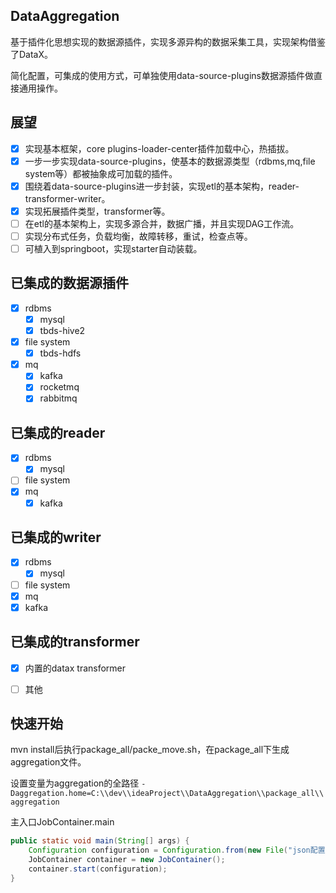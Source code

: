 ## DataAggregation

  基于插件化思想实现的数据源插件，实现多源异构的数据采集工具，实现架构借鉴了DataX。

  简化配置，可集成的使用方式，可单独使用data-source-plugins数据源插件做直接通用操作。

## 展望
- [x] 实现基本框架，core plugins-loader-center插件加载中心，热插拔。
- [x] 一步一步实现data-source-plugins，使基本的数据源类型（rdbms,mq,file system等）都被抽象成可加载的插件。
- [x] 围绕着data-source-plugins进一步封装，实现etl的基本架构，reader-transformer-writer。
- [x] 实现拓展插件类型，transformer等。
- [ ] 在etl的基本架构上，实现多源合并，数据广播，并且实现DAG工作流。
- [ ] 实现分布式任务，负载均衡，故障转移，重试，检查点等。
- [ ] 可植入到springboot，实现starter自动装载。

## 已集成的数据源插件
- [x] rdbms
  - [x] mysql
  - [x] tbds-hive2
- [x] file system
  - [x] tbds-hdfs
- [x] mq
  - [x] kafka
  - [x] rocketmq
  - [x] rabbitmq

## 已集成的reader
- [x] rdbms
  - [x] mysql
- [ ] file system
- [x] mq
  - [x] kafka

## 已集成的writer
- [x] rdbms
  - [x] mysql
- [ ] file system
- [x] mq
 - [x] kafka

## 已集成的transformer
- [x] 内置的datax transformer
- [ ] 其他


## 快速开始
mvn install后执行package_all/packe_move.sh，在package_all下生成aggregation文件。

设置变量为aggregation的全路径
`-Daggregation.home=C:\\dev\\ideaProject\\DataAggregation\\package_all\\aggregation`

主入口JobContainer.main
```java
public static void main(String[] args) {
    Configuration configuration = Configuration.from(new File("json配置文件路径"));
    JobContainer container = new JobContainer();
    container.start(configuration);
}
```
